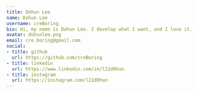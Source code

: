 ```yaml
---
title: Dohun Lee
name: Dohun Lee
username: creBoring
bio: Hi, my name is Dohun Lee. I develop what I want, and I love it.
avatar: dohunlee.png
email: cre.boring@gmail.com
social:
- title: github
  url: https://github.com/creBoring
- title: linkedin
  url: https://www.linkedin.com/in/l22d0hun
- title: instagram
  url: https://instagram.com/l22d0hun
---
```


